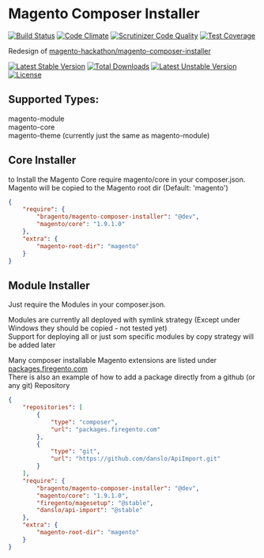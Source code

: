 # Magento Composer Installer

[![Build Status](https://travis-ci.org/bragento/bragento-composer-installer.svg?branch=develop)](https://travis-ci.org/bragento/bragento-composer-installer)
[![Code Climate](https://codeclimate.com/github/bragento/bragento-composer-installer.png)](https://codeclimate.com/github/bragento/bragento-composer-installer)
[![Scrutinizer Code Quality](https://scrutinizer-ci.com/g/bragento/bragento-composer-installer/badges/quality-score.png?b=develop)](https://scrutinizer-ci.com/g/bragento/bragento-composer-installer/?branch=develop)
[![Test Coverage](https://codeclimate.com/github/bragento/bragento-composer-installer/coverage.png)](https://codeclimate.com/github/bragento/bragento-composer-installer)

Redesign of [magento-hackathon/magento-composer-installer](https://github.com/magento-hackathon/magento-composer-installer)

[![Latest Stable Version](https://poser.pugx.org/bragento/magento-composer-installer/v/stable.svg)](https://packagist.org/packages/bragento/magento-composer-installer) [![Total Downloads](https://poser.pugx.org/bragento/magento-composer-installer/downloads.svg)](https://packagist.org/packages/bragento/magento-composer-installer) [![Latest Unstable Version](https://poser.pugx.org/bragento/magento-composer-installer/v/unstable.svg)](https://packagist.org/packages/bragento/magento-composer-installer) [![License](https://poser.pugx.org/bragento/magento-composer-installer/license.svg)](https://packagist.org/packages/bragento/magento-composer-installer)



## Supported Types:

magento-module  
magento-core  
magento-theme (currently just the same as magento-module)  



## Core Installer

to Install the Magento Core require magento/core in your composer.json.  
Magento will be copied to the Magento root dir (Default: 'magento')  

```json
{
    "require": {  
        "bragento/magento-composer-installer": "@dev",  
        "magento/core": "1.9.1.0"  
    },  
    "extra": {  
        "magento-root-dir": "magento"  
    }  
}
```


## Module Installer

Just require the Modules in your composer.json.

Modules are currently all deployed with symlink strategy (Except under Windows they should be copied - not tested yet)  
Support for deploying all or just som specific modules by copy strategy will be added later

Many composer installable Magento extensions are listed under <a href="http://packages.firegento.com">packages.firegento.com</a>  
There is also an example of how to add a package directly from a github (or any git) Repository

```json
{
    "repositories": [
        {
            "type": "composer",
            "url": "packages.firegento.com"
        },
        {
            "type": "git",
            "url": "https://github.com/danslo/ApiImport.git"
        }
    ],
    "require": {  
        "bragento/magento-composer-installer": "@dev",  
        "magento/core": "1.9.1.0",
        "firegento/magesetup": "@stable",
        "danslo/api-import": "@stable"
    },  
    "extra": {  
        "magento-root-dir": "magento"  
    }  
}
```
